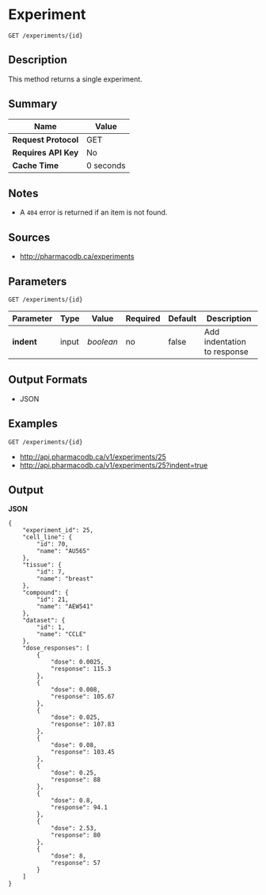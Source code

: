 # Experiment

```
GET /experiments/{id}
```

## Description

This method returns a single experiment.

## Summary

| Name | Value |
| --- | --- |
| **Request Protocol** | GET |
| **Requires API Key** | No |
| **Cache Time** | 0 seconds |

## Notes

- A `404` error is returned if an item is not found.

## Sources

- http://pharmacodb.ca/experiments

## Parameters

```
GET /experiments/{id}
```

| Parameter | Type | Value | Required | Default | Description |
| --- | --- | --- | --- | --- | --- |
| **indent** | input | *boolean* | no | false | Add indentation to response |

## Output Formats

- JSON

## Examples

```
GET /experiments/{id}
```

- http://api.pharmacodb.ca/v1/experiments/25
- http://api.pharmacodb.ca/v1/experiments/25?indent=true

## Output

**JSON**

```
{
    "experiment_id": 25,
    "cell_line": {
        "id": 70,
        "name": "AU565"
    },
    "tissue": {
        "id": 7,
        "name": "breast"
    },
    "compound": {
        "id": 21,
        "name": "AEW541"
    },
    "dataset": {
        "id": 1,
        "name": "CCLE"
    },
    "dose_responses": [
        {
            "dose": 0.0025,
            "response": 115.3
        },
        {
            "dose": 0.008,
            "response": 105.67
        },
        {
            "dose": 0.025,
            "response": 107.83
        },
        {
            "dose": 0.08,
            "response": 103.45
        },
        {
            "dose": 0.25,
            "response": 88
        },
        {
            "dose": 0.8,
            "response": 94.1
        },
        {
            "dose": 2.53,
            "response": 80
        },
        {
            "dose": 8,
            "response": 57
        }
    ]
}
```
